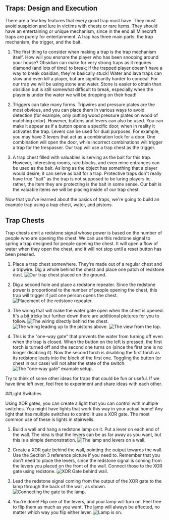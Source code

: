 ## Traps: Design and Execution

There are a few key features that every good trap must have. They must avoid suspicion and lure in victims with chests or rare items. They should have an entertaining or unique mechanism, since in the end all Minecraft traps are purely for entertainment. A trap has three main parts: the trap mechanism, the trigger, and the bait.

1. The first thing to consider when making a trap is the trap mechanism itself. How will you ensnare the player who has been snooping around your house? Obsidian can make for very strong traps as it requires diamond (and lots of time) to break; if the trapped player doesn't have a way to break obsidian, they're basically stuck! Water and lava traps can slow and even kill a player, but are significantly harder to conceal. For our trap we will be using stone and water. Stone is easier to obtain than obsidian but is still somewhat difficult to break, especially when the player is under the water we will be dropping on their head!

1. Triggers can take many forms. Tripwires and pressure plates are the most obvious, and you can place them in various ways to avoid detection (for example, only putting wood pressure plates on wood of matching color). However, buttons and levers can also be used. You can make it appear as if a button opens a specific door, when in reality it activates the trap. Levers can be used for dual purposes. For example, you may have 3 levers that act as a combination lock for a door. One combination will open the door, while incorrect combinations will trigger a trap for the trespasser. Our trap will use a trap chest as the trigger.

1. A trap chest filled with valuables is serving as the bait for this trap. However, interesting rooms, rare blocks, and even mine entrances can be used as the bait. As long as the object has something that a player would desire, it can serve as bait for a trap. Protective traps don't really have true "bait" as the trap is not supposed to be luring players in; rather, the item they are protecting is the bait in some sense. Our bait is the valuable items we will be placing inside of our trap chest.

Now that you've learned about the basics of traps, we're going to build an example trap using a trap chest, water, and pistons.

## Trap Chests

Trap chests emit a redstone signal whose power is based on the number of people who are opening the chest. We can use this redstone signal to spring a trap designed for people opening the chest. It will open a flow of water when they open the chest, and it will not stop until a reset button has been pressed.

1. Place a trap chest somewhere. They're made out of a regular chest and a tripwire. Dig a whole behind the chest and place one patch of redstone dust.
![Our trap chest placed on the ground.](images/section_1/trap_chest_placement.png)

1. Dig a second hole and place a redstone repeater. Since the redstone power is proportional to the number of people opening the chest, this trap will trigger if just one person opens the chest.
![Placement of the redstone repeater.](images/section_1/trap_chest_placement.png)

1. The wiring that will make the water gate open when the chest is opened. It's a bit tricky but further down there are additional pictures for you to follow.
![The wiring directly behind the chest.](images/section_1/trap_chest_wiring.png)
![The wiring leading up to the pistons above. ](images/section_1/trap_chest_wiring2.png)
![The view from the top.](images/section_1/trap_chest_wiring3.png)

1. This is the "one-way gate" that prevents the water from turning off even when the trap is closed. When the button on the left is pressed, the first torch is turned off and the second one turns on (since the first one is no longer disabling it). Now the second torch is disabling the first torch as its redstone leads into the block of the first one. Toggling the button (or chest in our case) will not alter the state of the switch.
![The "one-way gate" example setup.](images/section_1/trap_chest_flipflopexample.png)

Try to think of some other ideas for traps that could be fun or useful. If we have time left over, feel free to experiment and share ideas with each other.

##Light Switches

Using XOR gates, you can create a light that you can control with multiple switches. You might have lights that work this way in your actual home! Any light that has multiple switches to control it use a XOR gate. The most common use of these is lights in stairwells.

1. Build a wall and hang a redstone lamp on it. Put a lever on each end of the wall. The idea is that the levers can be as far away as you want, but this is a simple demonstration.
![The lamp and levers on a wall.](images/section_4/xor_light_1.png)

2. Create a XOR gate behind the wall, pointing the output towards the wall. Use the Section 3 reference picture if you need to. Remember that you don't need to place the levers, since the redstone signal is coming from the levers you placed on the front of the wall. Connect those to the XOR gate using redstone.
![XOR Gate behind wall.](images/section_4/xor_light_2.png)

3. Lead the redstone signal coming from the output of the XOR gate to the lamp through the back of the wall, as shown.
![Connecting the gate to the lamp.](images/section_4/xor_light_3.png)

4. You're done! Flip one of the levers, and your lamp will turn on. Feel free to flip them as much as you want. The lamp will always be affected, no matter which way you flip either lever.
![Lamp is on.](images/section_4/xor_light_4.png)
